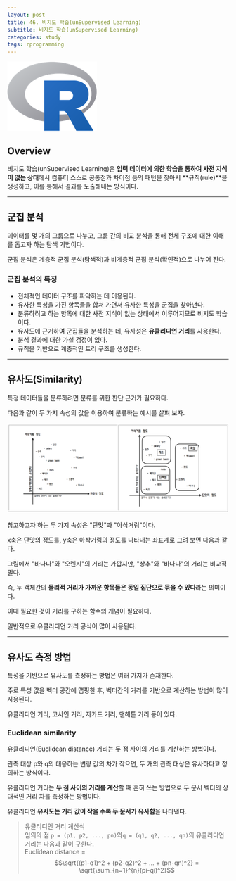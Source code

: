 ```yaml
---
layout: post
title: 46. 비지도 학습(unSupervised Learning)
subtitle: 비지도 학습(unSupervised Learning)
categories: study
tags: rprogramming
---
```


![r](/assets/img/logo/r-logo.png)

## Overview

비지도 학습(unSupervised Learning)은 **입력 데이터에 의한 학습을 통하여 사전 지식이 없는 상태**에서 컴퓨터 스스로 공통점과 차이점 등의 패턴을 찾아서 **규칙(rule)**을 생성하고, 이를 통해서 결과를 도출해내는 방식이다.

***

## 군집 분석

데이터를 몇 개의 그룹으로 나누고, 그룹 간의 비교 분석을 통해 전체 구조에 대한 이해를 돕고자 하는 탐색 기법이다.

군집 분석은 계층적 군집 분석(탐색적)과 비계층적 군집 분석(확인적)으로 나누어 진다.

### 군집 분석의 특징

- 전체적인 데이터 구조를 파악하는 데 이용된다.
- 유사한 특성을 가진 항목들을 합쳐 가면서 유사한 특성을 군집을 찾아낸다.
- 분류하려고 하는 항목에 대한 사전 지식이 없는 상태에서 이루어지므로 비지도 학습이다.
- 유사도에 근거하여 군집들을 분석하는 데, 유사성은 **유클리디언 거리**를 사용한다.
- 분석 결과에 대한 가설 검정이 없다.
- 규칙을 기반으로 계층적인 트리 구조를 생성한다.

***

## 유사도(Similarity)

특정 데이터들을 분류하려면 분류를 위한 판단 근거가 필요하다.

다음과 같이 두 가지 속성의 값을 이용하여 분류하는 예시를 살펴 보자.

![fig](/assets/img/study/r/191115_fig_01.png)

참고하고자 하는 두 가지 속성은 "단맛"과 "아삭거림"이다.

x축은 단맛의 정도를, y축은 아삭거림의 정도를 나타내는 좌표계로 그려 보면 다음과 같다.

그림에서 "바나나"와 "오렌지"의 거리는 가깝지만, "상추"와 "바나나"의 거리는 비교적 멀다.

즉, 두 객체간의 **물리적 거리가 가까운 항목들은 동일 집단으로 묶을 수 있다**라는 의미이다.

이때 필요한 것이 거리를 구하는 함수의 개념이 필요하다.

일반적으로 유클리디언 거리 공식이 많이 사용된다.

***

## 유사도 측정 방법

특성을 기반으로 유사도를 측정하는 방법은 여러 가지가 존재한다.

주로 특성 값을 벡터 공간에 맵핑한 후, 벡터간의 거리를 기반으로 계산하는 방법이 많이 사용된다.

유클리디언 거리, 코사인 거리, 자카드 거리, 맨해튼 거리 등이 있다.

### Euclidean similarity

유클리디언(Euclidean distance) 거리는 두 점 사이의 거리를 계산하는 방법이다.

관측 대상 p와 q의 대응하는 변량 값의 차가 작으면, 두 개의 관측 대상은 유사하다고 정의하는 방식이다.

유클리디언 거리는 **두 점 사이의 거리를 계산**할 때 흔히 쓰는 방법으로 두 문서 벡터의 상대적인 거리 차를 측정하는 방법이다.

유클리디언 **유사도는 거리 값이 작을 수록 두 문서가 유사함**을 나타낸다.

> 유클리디언 거리 계산식  
> 임의의 점 `p = (p1, p2, ..., pn)`와`q = (q1, q2, ..., qn)`의 유클리디언 거리는 다음과 같이 구한다.  
> Euclidean distance = $$\sqrt{(p1-q1)^2 + (p2-q2)^2 + ... + (pn-qn)^2} = \sqrt{\sum_{n=1}^{n}(pi-qi)^2}$$